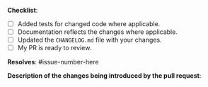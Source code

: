 <!-- :+1::tada: First off, thanks for taking the time to contribute! :tada::+1: -->

<!-- Please fill in the fields below to submit a pull request. The more information that is provided, the better. -->
**Checklist**:

- [ ] Added tests for changed code where applicable.
- [ ] Documentation reflects the changes where applicable.
- [ ] Updated the `CHANGELOG.md` file with your changes.
- [ ] My PR is ready to review.

<!-- If you have *any* questions to *any* of the points above, just **submit and ask**!  This checklist is here to help you, not to deter you from contributing! -->

**Resolves**: #issue-number-here

**Description of the changes being introduced by the pull request**:
